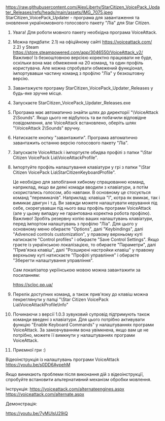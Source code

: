 https://raw.githubusercontent.com/AlexLiberty/StarCitizen_VoicePack_Updater_Releases/refs/heads/main/assets/IMG_7075.jpeg StarCitizen_VoicePack_Updater - програма для завантаження та оновлення україномовного голосового пакету "Ліа" для Star Citizen.

1) Увага! Для роботи мовного пакету необхідна програма VoiceAttack.
2) Можна придбати:
  2.1) на офіційному сайті https://voiceattack.com/ 
  2.2) у Steam https://store.steampowered.com/app/3046550/VoiceAttack_v2/ 
   Важливо! Із безкоштовною версією коректно працювати не буде, оскільки вона має обмеження на 20 команд, та один профіль користувача.
   Але можна спробувати обмежений функціонал, імпортувавши частину команд з профілю "Ліа" у безкоштовну версію.
3) Завантажуєте програму StarCitizen_VoicePack_Updater_Releases у будь-яке зручне місце.
4) Запускаєте StarCitizen_VoicePack_Updater_Releases.ехе
5) Програма має автоматично знайти шлях до директорії "\VoiceAttack 2\Sounds". 
   Якщо цього не відбулось та ви побачили відповідне повідомлення, але VoiceAttack встановлено, оберіть шлях "\VoiceAttack 2\Sounds" вручну.
6) Натискаєте кнопку "завантажити". Програма автоматично завантажить останню версію голосового пакету "Ліа".
7) Запускаєте VoiceAttack і імпортуєте обидва профілі з папки "\Star Citizen VoicePack Lia\VoiceAttackProfile".
8) Імпортуйте профіль налаштування клавіатури у грі з папки "\Star Citizen VoicePack Lia\StarCitizenKeyboardProfile".

    Це необхідно для запобігання хибному спрацюванню команд, наприклад, якщо ви деякі комади вводили з клавіатури, а потім скористались голосом, або навпаки.
   В основному це стосується команд "перемикачів". Наприклад: клавіша "I", котра як вмикає, так і вимикає двигун і т.д.
    Ви завжди можете налаштувати керування під себе, скорегувавши під нього ваш профіль програми VoiceAttack (але у цьому випадку не гарантована коректна робота профілю).
   Важливо! Зробіть резервну копію ваших налаштувань клавіатури, перед імпортом налаштувань з профілю "Ліа".
   Для цього у основному меню обираєте "Options", далі "Keybindings", далі "Advenced controls customization", у правому верхньому куті натискаєте "Control profiles" і обираєте "Save Control Settings".
   Якщо граєте із українською локалізацією, то обираєте "Параметри", далі "Прив'язка клавіш", далі "Розширені настройки клавіш" у правому верхньому куті натискаєте "Профілі управління" і обираєте "Зберегти налаштування управління".

     Сам локалізатор укріїнською мовою можна завантажити за посиланням:

      https://scloc.pp.ua/

9) Перелік доступних команд, а також прив'язку до клавіш можна пекреглянути у папці "\Star Citizen VoicePack Lia\VoiceAttackProfile\Info"
10) Починаючи з версії 1.0.3 зувуковий супровід підтримують також команди введені з клавіатури.
   Для цього потрібно активувати функцію "Enable Keyboard Commands" у налаштуваннях програми VoiceAttack. 
   За замовчуванням вона увімкнена, якщо вам це не потрібно, можете її вимкнути у налаштуваннях програми VoiceAttack.   
11) Приємної гри :)

Відеоінструкція із налаштувань програми VoiceAttack
https://youtu.be/s0DD6AypehM

Якщо виникають проблеми після виконання дій з відеоінструкції, спробуйте встановити альтернативний механізм обробки мовлення.

Інструкція:
https://voiceattack.com/alternateengines.aspx
https://voiceattack.com/alternate.aspx


Демонстрація:

https://youtu.be/7yMUlsU29iQ

